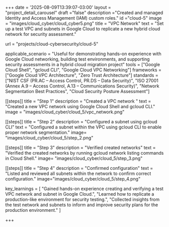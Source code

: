 +++
date = '2025-08-09T13:39:07-03:00'
layout = "project_detail_carousel"
draft ="false"
description ="Created and managed Identity and Access Management (IAM) custom roles."
id ="cloud-5"
image = "images/cloud_cyber/cloud_cyber5.png"
title = "VPC Network"
text = "Set up a test VPC and subnets in Google Cloud to replicate a new hybrid cloud network for security assessment."

url = "projects/cloud-cybersecurity/cloud-5"

applicable_scenario = "Useful for demonstrating hands-on experience with Google Cloud networking, building test environments, and supporting security assessments in a hybrid cloud migration project"
tools = ["Google Cloud Shell", "gcloud CLI", "Google Cloud VPC Networking"]
frameworks = ["Google Cloud VPC Architecture", "Zero Trust Architecture"]
standards = ["NIST CSF (PR.AC – Access Control, PR.DS – Data Security)", 
             "ISO 27001 (Annex A.9 – Access Control, A.13 – Communications Security)", 
             "Network Segmentation Best Practices", 
             "Cloud Security Posture Assessment"]

[[steps]] 
title = "Step 1"
description = "Created a VPC network "
text = "Created a new VPC network using Google Cloud Shell and gcloud CLI."
image = "images/cloud_cyber/cloud_5/vpc_network.png"



[[steps]] 
title = "Step 2"
description = "Configured a subnet using gcloud CLI"
text = "Configured a subnet within the VPC using gcloud CLI to enable proper network segmentation."
image= "images/cloud_cyber/cloud_5/step_2.png"


[[steps]] 
title = "Step 3"
description = "Verified created networks"
text = "Verified the created networks by running gcloud network listing commands in Cloud Shell."
image= "images/cloud_cyber/cloud_5/step_3.png"



[[steps]] 
title = "Step 4"
description = "Confirmed configuration"
text = "Listed and reviewed all subnets within the network to confirm correct configuration."
image="images/cloud_cyber/cloud_5/step_4.png"


key_learnings = [
    "Gained hands-on experience creating and verifying a test VPC network and subnet in Google Cloud.",
    "Learned how to replicate a production-like environment for security testing.",
    "Collected insights from the test network and subnets to inform and improve security plans for the production environment."
]

+++